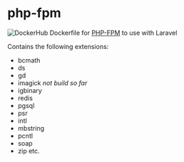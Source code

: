 # php-fpm

![DockerHub](https://img.shields.io/docker/automated/p5ych0/php-fpm.svg) Dockerfile for [PHP-FPM](https://hub.docker.com/r/p5ych0/php-fpm) to use with Laravel

Contains the following extensions:

* bcmath
* ds
* gd
* imagick _not build so far_
* igbinary
* redis
* pgsql
* psr
* intl
* mbstring
* pcntl
* soap
* zip
etc.